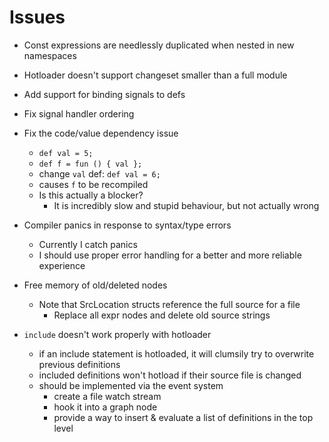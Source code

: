 # Issues

* Const expressions are needlessly duplicated when nested in new namespaces

* Hotloader doesn't support changeset smaller than a full module

* Add support for binding signals to defs

* Fix signal handler ordering

* Fix the code/value dependency issue
  * `def val = 5;`
  * `def f = fun () { val };`
  * change `val` def: `def val = 6;`
  * causes `f` to be recompiled
  * Is this actually a blocker?
    * It is incredibly slow and stupid behaviour, but not actually wrong

* Compiler panics in response to syntax/type errors
  * Currently I catch panics
  * I should use proper error handling for a better and more reliable experience

* Free memory of old/deleted nodes
  * Note that SrcLocation structs reference the full source for a file
    * Replace all expr nodes and delete old source strings

* `include` doesn't work properly with hotloader
  * if an include statement is hotloaded, it will clumsily try to overwrite previous definitions
  * included definitions won't hotload if their source file is changed
  * should be implemented via the event system
    * create a file watch stream
    * hook it into a graph node
    * provide a way to insert & evaluate a list of definitions in the top level